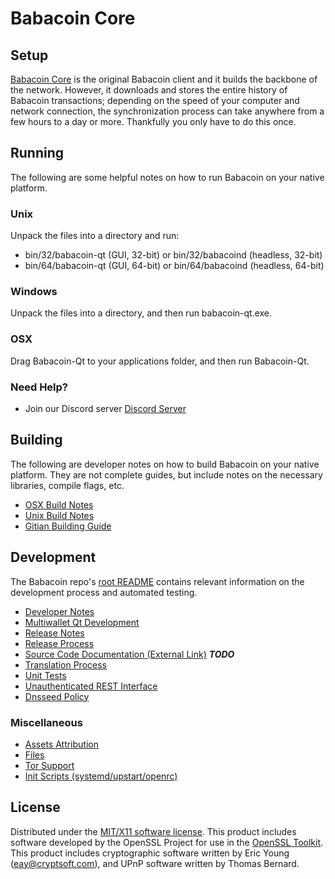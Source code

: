 Babacoin Core
=====================

Setup
---------------------
[Babacoin Core](http://savebitcoin.io) is the original Babacoin client and it builds the backbone of the network. However, it downloads and stores the entire history of Babacoin transactions; depending on the speed of your computer and network connection, the synchronization process can take anywhere from a few hours to a day or more. Thankfully you only have to do this once.

Running
---------------------
The following are some helpful notes on how to run Babacoin on your native platform.

### Unix

Unpack the files into a directory and run:

- bin/32/babacoin-qt (GUI, 32-bit) or bin/32/babacoind (headless, 32-bit)
- bin/64/babacoin-qt (GUI, 64-bit) or bin/64/babacoind (headless, 64-bit)

### Windows

Unpack the files into a directory, and then run babacoin-qt.exe.

### OSX

Drag Babacoin-Qt to your applications folder, and then run Babacoin-Qt.

### Need Help?

* Join our Discord server [Discord Server](https://discord.savebitcoin.io)

Building
---------------------
The following are developer notes on how to build Babacoin on your native platform. They are not complete guides, but include notes on the necessary libraries, compile flags, etc.

- [OSX Build Notes](build-osx.md)
- [Unix Build Notes](build-unix.md)
- [Gitian Building Guide](gitian-building.md)

Development
---------------------
The Babacoin repo's [root README](https://github.com/babacoin/babacoin/blob/master/README.md) contains relevant information on the development process and automated testing.

- [Developer Notes](developer-notes.md)
- [Multiwallet Qt Development](multiwallet-qt.md)
- [Release Notes](release-notes.md)
- [Release Process](release-process.md)
- [Source Code Documentation (External Link)](https://dev.visucore.com/bitcoin/doxygen/) ***TODO***
- [Translation Process](translation_process.md)
- [Unit Tests](unit-tests.md)
- [Unauthenticated REST Interface](REST-interface.md)
- [Dnsseed Policy](dnsseed-policy.md)

### Miscellaneous
- [Assets Attribution](assets-attribution.md)
- [Files](files.md)
- [Tor Support](tor.md)
- [Init Scripts (systemd/upstart/openrc)](init.md)

License
---------------------
Distributed under the [MIT/X11 software license](http://www.opensource.org/licenses/mit-license.php).
This product includes software developed by the OpenSSL Project for use in the [OpenSSL Toolkit](https://www.openssl.org/). This product includes
cryptographic software written by Eric Young ([eay@cryptsoft.com](mailto:eay@cryptsoft.com)), and UPnP software written by Thomas Bernard.
